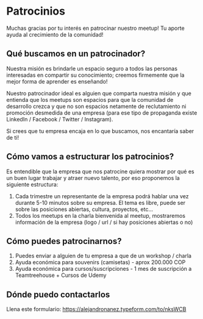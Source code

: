 # Patrocinios

Muchas gracias por tu interés en patrocinar nuestro meetup! Tu aporte ayuda al crecimiento de la comunidad!

## Qué buscamos en un patrocinador?

Nuestra misión es brindarle un espacio seguro a todos las personas interesadas en compartir su conocimiento; creemos firmemente que la mejor forma de aprender es enseñando!

Nuestro patrocinador ideal es alguien que comparta nuestra misión y que entienda que los meetups son espacios para que la comunidad de desarrollo crezca y que no son espacios netamente de reclutamiento ni promoción desmedida de una empresa (para ese tipo de propaganda existe LinkedIn / Facebook / Twitter / Instagram).

Si crees que tu empresa encaja en lo que buscamos, nos encantaría saber de ti!

## Cómo vamos a estructurar los patrocinios?

Es entendible que la empresa que nos patrocine quiera mostrar por qué es un buen lugar trabajar y atraer nuevo talento, por eso proponemos la siguiente estructura:

1. Cada trimestre un representante de la empresa podrá hablar una vez durante 5-10 minutos sobre su empresa. El tema es libre, puede ser sobre las posiciones abiertas, cultura, proyectos, etc...
2. Todos los meetups en la charla bienvenida al meetup, mostraremos información de la empresa (logo / url / si hay posiciones abiertas o no)

## Cómo puedes patrocinarnos?

1. Puedes enviar a alguien de tu empresa a que de un workshop / charla
2. Ayuda económica para souvenirs (camisetas) - aprox 200.000 COP
3. Ayuda económica para cursos/suscripciones - 1 mes de suscripción a Teamtreehouse + Cursos de Udemy

## Dónde puedo contactarlos

Llena este formulario: https://alejandronanez.typeform.com/to/nksWCB
